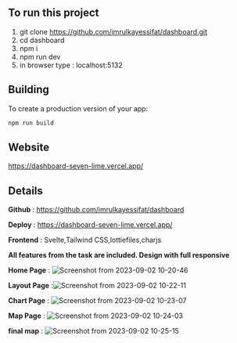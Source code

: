 ## To run this project 
1. git clone https://github.com/imrulkayessifat/dashboard.git
2. cd dashboard
3. npm i
4. npm run dev
5. in browser type :   localhost:5132

## Building

To create a production version of your app:

```bash
npm run build
```
## Website 
https://dashboard-seven-lime.vercel.app/

## Details

**Github** : https://github.com/imrulkayessifat/dashboard

**Deploy** : https://dashboard-seven-lime.vercel.app/

**Frontend** : Svelte,Tailwind CSS,lottiefiles,charjs

**All features from the task are included. Design with full responsive**

**Home Page** : ![Screenshot from 2023-09-02 10-20-46](https://github.com/imrulkayessifat/dashboard/assets/41978816/cdfc34be-143c-4a82-87fa-c35985164861)

**Layout Page** :![Screenshot from 2023-09-02 10-22-11](https://github.com/imrulkayessifat/dashboard/assets/41978816/b2616836-ce89-4748-b35f-80483b553d5d)

**Chart Page** : ![Screenshot from 2023-09-02 10-23-07](https://github.com/imrulkayessifat/dashboard/assets/41978816/548635f0-7e06-4a69-923e-0a2c53e7d302)

**Map Page** : ![Screenshot from 2023-09-02 10-24-03](https://github.com/imrulkayessifat/dashboard/assets/41978816/db7a66cd-5837-448b-a83d-3a097fd2c39a)

**final map** : ![Screenshot from 2023-09-02 10-25-15](https://github.com/imrulkayessifat/dashboard/assets/41978816/a150e54b-f6d3-4575-9b00-85662dd0e347)

